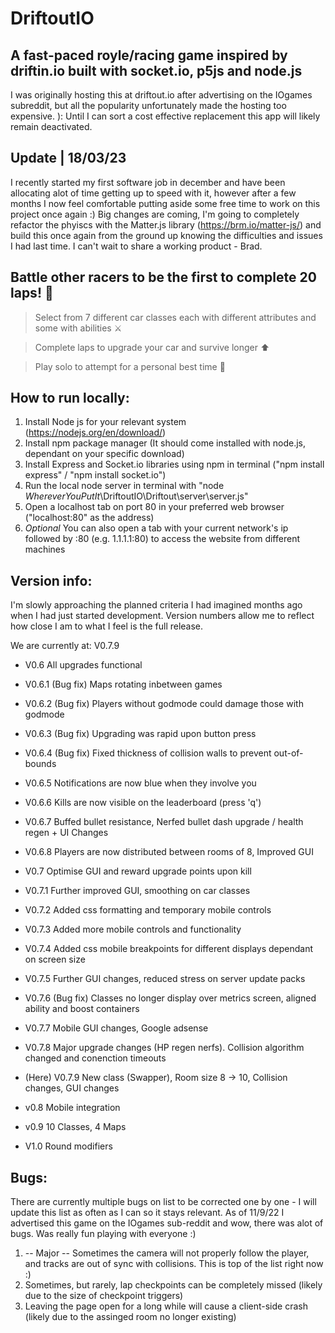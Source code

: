# DriftoutIO

## A fast-paced royle/racing game inspired by driftin.io built with socket.io, p5js and node.js

I was originally hosting this at driftout.io after advertising on the IOgames subreddit, but all the popularity 
unfortunately made the hosting too expensive. ): Until I can sort a cost effective replacement this app will
likely remain deactivated.

## Update | 18/03/23

I recently started my first software job in december and have been allocating alot of time getting up to speed with it, however after a few months I now feel comfortable putting aside some free time to work on this project once again :) Big changes are coming, I'm going to completely refactor the phyiscs with the Matter.js library (https://brm.io/matter-js/) and build this once again from the ground up knowing the difficulties and issues I had last time. I can't wait to share a working product - Brad.
 
## Battle other racers to be the first to complete 20 laps! 🚗

> Select from 7 different car classes each with different attributes and some with abilities ⚔️

> Complete laps to upgrade your car and survive longer ⬆️

> Play solo to attempt for a personal best time 💨

## How to run locally:

1. Install Node js for your relevant system (https://nodejs.org/en/download/)
2. Install npm package manager (It should come installed with node.js, dependant on your specific download)
3. Install Express and Socket.io libraries using npm in terminal ("npm install express" / "npm install socket.io")
4. Run the local node server in terminal with "node _WhereverYouPutIt_\DriftoutIO\Driftout\server\server.js"
5. Open a localhost tab on port 80 in your preferred web browser ("localhost:80" as the address)
6. *Optional* You can also open a tab with your current network's ip followed by :80 (e.g. 1.1.1.1:80) to access the website from different machines

## Version info:

I'm slowly approaching the planned criteria I had imagined months ago when I had just started development. Version numbers allow me to reflect how close I am to what I feel is the full release.

We are currently at: V0.7.9

- V0.6 All upgrades functional
- V0.6.1 (Bug fix) Maps rotating inbetween games
- V0.6.2 (Bug fix) Players without godmode could damage those with godmode
- V0.6.3 (Bug fix) Upgrading was rapid upon button press
- V0.6.4 (Bug fix) Fixed thickness of collision walls to prevent out-of-bounds
- V0.6.5 Notifications are now blue when they involve you
- V0.6.6 Kills are now visible on the leaderboard (press 'q')
- V0.6.7 Buffed bullet resistance, Nerfed bullet dash upgrade / health regen + UI Changes
- V0.6.8 Players are now distributed between rooms of 8, Improved GUI

- V0.7 Optimise GUI and reward upgrade points upon kill
- V0.7.1 Further improved GUI, smoothing on car classes
- V0.7.2 Added css formatting and temporary mobile controls
- V0.7.3 Added more mobile controls and functionality
- V0.7.4 Added css mobile breakpoints for different displays dependant on screen size
- V0.7.5 Further GUI changes, reduced stress on server update packs
- V0.7.6 (Bug fix) Classes no longer display over metrics screen, aligned ability and boost containers
- V0.7.7 Mobile GUI changes, Google adsense
- V0.7.8 Major upgrade changes (HP regen nerfs). Collision algorithm changed and conenction timeouts
- (Here) V0.7.9 New class (Swapper), Room size 8 -> 10, Collision changes, GUI changes

- v0.8 Mobile integration

- v0.9 10 Classes, 4 Maps

- V1.0 Round modifiers


## Bugs:

There are currently multiple bugs on list to be corrected one by one - I will update this list as often as I can so it stays relevant. As of 11/9/22 I advertised this game on the IOgames sub-reddit and wow, there was alot of bugs. Was really fun playing with everyone :)

1. -- Major -- Sometimes the camera will not properly follow the player, and tracks are out of sync with collisions. This is top of the list right now :)
2. Sometimes, but rarely, lap checkpoints can be completely missed (likely due to the size of checkpoint triggers)
3. Leaving the page open for a long while will cause a client-side crash (likely due to the assinged room no longer existing)


